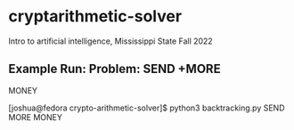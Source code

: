 # cryptarithmetic-solver
Intro to artificial intelligence, Mississippi State Fall 2022

Example Run: 
Problem:
 SEND
+MORE
-------
MONEY


[joshua@fedora crypto-arithmetic-solver]$ python3 backtracking.py SEND MORE MONEY

